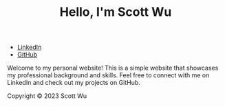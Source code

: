 <html>
  <head>
    <title>Scott Wu</title>
  </head>
  <body>
    <header>
      <h1>Hello, I'm Scott Wu</h1>
    </header>
    <nav>
      <ul>
        <li><a href="https://linkedin.com/in/scottswu">LinkedIn</a></li>
        <li><a href="https://github.com/coffeemilktea">GitHub</a></li>
      </ul>
    </nav>
    <main>
      <p>Welcome to my personal website! This is a simple website that showcases my professional background and skills. Feel free to connect with me on LinkedIn and check out my projects on GitHub.</p>
    </main>
    <footer>
      <p>Copyright © 2023 Scott Wu</p>
    </footer>
  </body>
</html>


